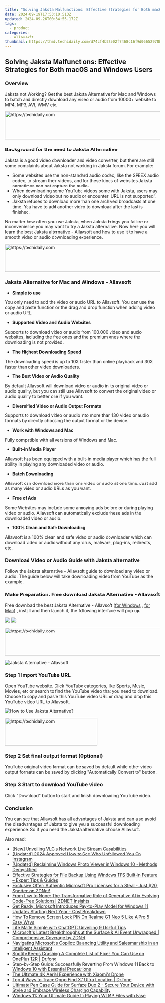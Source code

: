 ```yaml
---
title: "Solving Jaksta Malfunctions: Effective Strategies for Both macOS and Windows Users"
date: 2024-09-19T17:53:10.513Z
updated: 2024-09-26T00:34:55.172Z
tags:
  - product
categories:
  - allavsoft
thumbnail: https://thmb.techidaily.com/d74cf4b29502f7468c16f9d06652978b0acc41463aa1502d9a044d265c2e75a4.jpg
---
```


## Solving Jaksta Malfunctions: Effective Strategies for Both macOS and Windows Users

### Overview

Jaksta not Working? Get the best Jaksta Alternative for Mac and Windows to batch and directly download any video or audio from 10000+ website to MP4, MP3, AVI, WMV etc.

<!-- affiliate ads begin -->
<a href="https://appsumo.8odi.net/c/5597632/2075483/7443" target="_top" id="2075483">
  <img src="//a.impactradius-go.com/display-ad/7443-2075483" border="0" alt="https://techidaily.com" width="728" height="90"/>
</a>
<img height="0" width="0" src="https://appsumo.8odi.net/i/5597632/2075483/7443" style="position:absolute;visibility:hidden;" border="0" />
<!-- affiliate ads end -->

### Background for the need to Jaksta Alternative

Jaksta is a good video downloader and video converter, but there are still some complaints about Jaksta not working in Jaksta forum. For example:

* Some websites use the non-standard audio codec, like the SPEEX audio codec, to stream their videos, and for these kinds of websites Jaksta sometimes can not capture the audio.
* When downloading some YouTube videos some with Jaksta, users may only download video but no audio or encounter 'URL is not supported'.
* Jaksta refuses to download more than one archived broadcasts at one time. You have to add another video to download after the last is finished.

No matter how often you use Jaksta, when Jaksta brings you failure or inconvenience you may want to try a Jaksta alternative. Now here you will learn the best Jaksta alternative - Allavsoft and how to use it to have a smooth video or audio downloading experience.

<!-- affiliate ads begin -->
<a href="https://appsumo.8odi.net/c/5597632/2037318/7443" target="_top" id="2037318">
  <img src="//a.impactradius-go.com/display-ad/7443-2037318" border="0" alt="https://techidaily.com" width="728" height="90"/>
</a>
<img height="0" width="0" src="https://appsumo.8odi.net/i/5597632/2037318/7443" style="position:absolute;visibility:hidden;" border="0" />
<!-- affiliate ads end -->

### Jaksta Alternative for Mac and Windows - Allavsoft

* **Simple to use**

You only need to add the video or audio URL to Allavsoft. You can use the copy and paste function or the drag and drop function when adding video or audio URL.

* **Supported Video and Audio Websites**

Supports to download video or audio from 100,000 video and audio websites, including the free ones and the premium ones where the downloading is not provided.

* **The Highest Downloading Speed**

The downloading speed is up to 10X faster than online playback and 30X faster than other video downloaders.

* **The Best Video or Audio Quality**

By default Allavsoft will download video or audio in its original video or audio quality, but you can still use Allavsoft to convert the original video or audio quality to better one if you want.

* **Diversified Video or Audio Output Formats**

Supports to download video or audio into more than 130 video or audio formats by directly choosing the output format or the device.

* **Work with Windows and Mac**

Fully compatible with all versions of Windows and Mac.

* **Built-in Media Player**

Allavsoft has been equipped with a built-in media player which has the full ability in playing any downloaded video or audio.

* **Batch Downloading**

Allavsoft can download more than one video or audio at one time. Just add as many video or audio URLs as you want.

* **Free of Ads**

Some Websites may include some annoying ads before or during playing video or audio. Allavsoft can automatically exclude these ads in the downloaded video or audio.

* **100% Clean and Safe Downloading**

Allavsoft is a 100% clean and safe video or audio downloader which can download video or audio without any virus, malware, plug-ins, redirects, etc.

### Download Video or Audio Guide with Jaksta alternative

Follow the Jaksta alternative - Allavsoft guide to download any video or audio. The guide below will take downloading video from YouTube as the example.

### Make Preparation: Free download Jaksta Alternative - Allavsoft

Free download the best Jaksta Alternative - Allavsoft ([for Windows](https://tools.techidaily.com/allavsoft/products/) , [for Mac](https://tools.techidaily.com/allavsoft/products/)) , install and then launch it, the following interface will pop up.

[![](https://www.allavsoft.com/how-to/../images/how-to/free-download-win.jpg)](https://tools.techidaily.com/allavsoft/products/) [![](https://www.allavsoft.com/how-to/../images/how-to/free-download-mac.jpg)](https://tools.techidaily.com/allavsoft/products/)

<!-- affiliate ads begin -->
<a href="https://ephamedtechinc.pxf.io/c/5597632/2139322/26400" target="_top" id="2139322">
  <img src="//a.impactradius-go.com/display-ad/26400-2139322" border="0" alt="https://techidaily.com" width="728" height="90"/>
</a>
<img height="0" width="0" src="https://ephamedtechinc.pxf.io/i/5597632/2139322/26400" style="position:absolute;visibility:hidden;" border="0" />
<!-- affiliate ads end -->

![Jaksta Alternative - Allavsoft](https://www.allavsoft.com/how-to/../images/allavsoft/screen-shot-600.jpg)

### Step 1 Import YouTube URL

Open YouTube website. Click YouTube categories, like Sports, Music, Movies, etc or search to find the YouTube video that you need to download. Choose to copy and paste this YouTube video URL or drag and drop this YouTube video URL to Allavsoft.

![How to Use Jaksta Alternative?](https://www.allavsoft.com/how-to/../images/how-to/download-rtmp-video/download-rtmp-video.jpg)

<!-- affiliate ads begin -->
<a href="https://aligracehair.sjv.io/c/5597632/1948891/19272" target="_top" id="1948891">
  <img src="//a.impactradius-go.com/display-ad/19272-1948891" border="0" alt="https://techidaily.com" width="300" height="90"/>
</a>
<img height="0" width="0" src="https://aligracehair.sjv.io/i/5597632/1948891/19272" style="position:absolute;visibility:hidden;" border="0" />
<!-- affiliate ads end -->

### Step 2 Set final output format (Optional)

YouTube original video format can be saved by default while other video output formats can be saved by clicking "Automatically Convert to" button.

### Step 3 Start to download YouTube video

Click "Download" button to start and finish downloading YouTube video.

### Conclusion

You can see that Allavsoft has all advantages of Jaksta and can also avoid the disadvantages of Jaksta to give you a successful downloading experience. So if you need the Jaksta alternative choose Allavsoft.

<ins class="adsbygoogle"
     style="display:block"
     data-ad-format="autorelaxed"
     data-ad-client="ca-pub-7571918770474297"
     data-ad-slot="1223367746"></ins>

<ins class="adsbygoogle"
     style="display:block"
     data-ad-client="ca-pub-7571918770474297"
     data-ad-slot="8358498916"
     data-ad-format="auto"
     data-full-width-responsive="true"></ins>

<span class="atpl-alsoreadstyle">Also read:</span>
<div><ul>
<li><a href="https://some-skills.techidaily.com/new-unveiling-vlcs-network-live-stream-capabilities/"><u>[New] Unveiling VLC's Network Live Stream Capabilities</u></a></li>
<li><a href="https://instagram-videos.techidaily.com/updated-2024-approved-how-to-see-who-unfollowed-you-on-instagram/"><u>[Updated] 2024 Approved How to See Who Unfollowed You On Instagram</u></a></li>
<li><a href="https://extra-skills.techidaily.com/updated-reclaiming-windows-photo-viewer-in-windows-10-methods-demystified/"><u>[Updated] Reclaiming Windows Photo Viewer in Windows 10 - Methods Demystified</u></a></li>
<li><a href="https://win-unique.techidaily.com/effective-strategies-for-file-backup-using-windows-11s-built-in-feature-expert-tips-and-guides/"><u>Effective Strategies for File Backup Using Windows 11'S Built-In Feature – Expert Tips & Guides</u></a></li>
<li><a href="https://win-unique.techidaily.com/exclusive-offer-authentic-microsoft-pro-licenses-for-a-steal-just-20-spotted-on-zdnet/"><u>Exclusive Offer: Authentic Microsoft Pro Licenses for a Steal - Just $20, Spotted on ZDNet!</u></a></li>
<li><a href="https://win-unique.techidaily.com/from-low-to-none-the-transformative-role-of-generative-ai-in-evolving-code-free-solutions-zdnet-insights/"><u>From Low to None: The Transformative Role of Generative AI in Evolving Code-Free Solutions | ZDNET Insights</u></a></li>
<li><a href="https://win-unique.techidaily.com/get-ready-microsoft-introduces-pay-to-play-model-for-windows-11-updates-starting-next-year-cost-breakdown/"><u>Get Ready: Microsoft Introduces Pay-to-Play Model for Windows 11 Updates Starting Next Year - Cost Breakdown</u></a></li>
<li><a href="https://easy-unlock-android.techidaily.com/how-to-remove-screen-lock-pin-on-realme-gt-neo-5-like-a-pro-5-easy-ways-by-drfone-android/"><u>How To Remove Screen Lock PIN On Realme GT Neo 5 Like A Pro 5 Easy Ways</u></a></li>
<li><a href="https://tech-haven.techidaily.com/life-made-simple-with-chatgpt-unveiling-9-useful-tips/"><u>Life Made Simple with ChatGPT: Unveiling 9 Useful Tips</u></a></li>
<li><a href="https://win-unique.techidaily.com/microsofts-latest-breakthroughs-at-the-surface-and-ai-event-unwrapped-comprehensive-coverage-by-zdnet/"><u>Microsoft's Latest Breakthroughs at the Surface & AI Event Unwrapped | Comprehensive Coverage by ZDNet</u></a></li>
<li><a href="https://win-unique.techidaily.com/navigating-microsofts-copilot-balancing-utility-and-salesmanship-in-an-intelligent-assistant/"><u>Navigating Microsoft's Copilot: Balancing Utility and Salesmanship in an Intelligent Assistant</u></a></li>
<li><a href="https://howto.techidaily.com/spotify-keeps-crashing-a-complete-list-of-fixes-you-can-use-on-oneplus-12r-drfone-by-drfone-fix-android-problems-fix-android-problems/"><u>Spotify Keeps Crashing A Complete List of Fixes You Can Use on OnePlus 12R | Dr.fone</u></a></li>
<li><a href="https://win-unique.techidaily.com/step-by-step-guide-successfully-reverting-from-windows-11-back-to-windows-10-with-essential-precautions/"><u>Step-by-Step Guide: Successfully Reverting From Windows 11 Back to Windows 10 with Essential Precautions</u></a></li>
<li><a href="https://extra-tips.techidaily.com/the-ultimate-4k-aerial-experience-with-xiaomis-drone/"><u>The Ultimate 4K Aerial Experience with Xiaomi's Drone</u></a></li>
<li><a href="https://android-location-track.techidaily.com/top-4-ways-to-trace-oppo-find-x7-ultra-location-drfone-by-drfone-virtual-android/"><u>Top 4 Ways to Trace Oppo Find X7 Ultra Location | Dr.fone</u></a></li>
<li><a href="https://win-unique.techidaily.com/ultimate-pen-case-guide-for-surface-duo-2-secure-your-device-with-style-and-embrace-wireless-charging-capability/"><u>Ultimate Pen Case Guide for Surface Duo 2 - Secure Your Device with Style and Embrace Wireless Charging Capability</u></a></li>
<li><a href="https://discover-best.techidaily.com/windows-11-your-ultimate-guide-to-playing-wlmp-files-with-ease/"><u>Windows 11: Your Ultimate Guide to Playing WLMP Files with Ease</u></a></li>
</ul></div>

